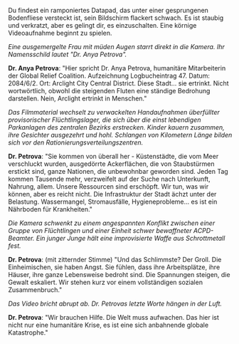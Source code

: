 Du findest ein ramponiertes Datapad, das unter einer gesprungenen Bodenfliese versteckt ist, sein Bildschirm flackert schwach. Es ist staubig und verkratzt, aber es gelingt dir, es einzuschalten. Eine körnige Videoaufnahme beginnt zu spielen.

_Eine ausgemergelte Frau mit müden Augen starrt direkt in die Kamera. Ihr Namensschild lautet "Dr. Anya Petrova"._

**Dr. Anya Petrova**: "Hier spricht Dr. Anya Petrova, humanitäre Mitarbeiterin der Global Relief Coalition. Aufzeichnung Logbucheintrag 47. Datum: 2084/6/2. Ort: Arclight City Central District. Diese Stadt... sie ertrinkt. Nicht wortwörtlich, obwohl die steigenden Fluten eine ständige Bedrohung darstellen. Nein, Arclight ertrinkt in Menschen."

_Das Filmmaterial wechselt zu verwackelten Handaufnahmen überfüllter provisorischer Flüchtlingslager, die sich über die einst lebendigen Parkanlagen des zentralen Bezirks erstrecken. Kinder kauern zusammen, ihre Gesichter ausgezehrt und hohl. Schlangen von Kilometern Länge bilden sich vor den Rationierungsverteilungszentren._

**Dr. Petrova**: "Sie kommen von überall her - Küstenstädte, die vom Meer verschluckt wurden, ausgedörrte Ackerflächen, die von Staubstürmen erstickt sind, ganze Nationen, die unbewohnbar geworden sind. Jeden Tag kommen Tausende mehr, verzweifelt auf der Suche nach Unterkunft, Nahrung, allem. Unsere Ressourcen sind erschöpft. Wir tun, was wir können, aber es reicht nicht. Die Infrastruktur der Stadt ächzt unter der Belastung. Wassermangel, Stromausfälle, Hygieneprobleme... es ist ein Nährboden für Krankheiten."

_Die Kamera schwenkt zu einem angespannten Konflikt zwischen einer Gruppe von Flüchtlingen und einer Einheit schwer bewaffneter ACPD-Beamter. Ein junger Junge hält eine improvisierte Waffe aus Schrottmetall fest._

**Dr. Petrova**: (mit zitternder Stimme) "Und das Schlimmste? Der Groll. Die Einheimischen, sie haben Angst. Sie fühlen, dass ihre Arbeitsplätze, ihre Häuser, ihre ganze Lebensweise bedroht sind. Die Spannungen steigen, die Gewalt eskaliert. Wir stehen kurz vor einem vollständigen sozialen Zusammenbruch."

_Das Video bricht abrupt ab. Dr. Petrovas letzte Worte hängen in der Luft._

**Dr. Petrova**: "Wir brauchen Hilfe. Die Welt muss aufwachen. Das hier ist nicht nur eine humanitäre Krise, es ist eine sich anbahnende globale Katastrophe."
